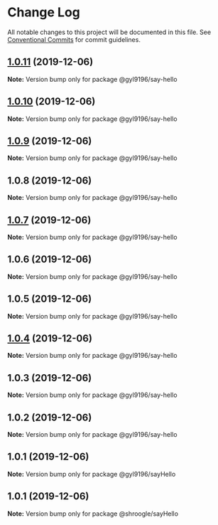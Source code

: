 # Change Log

All notable changes to this project will be documented in this file.
See [Conventional Commits](https://conventionalcommits.org) for commit guidelines.

## [1.0.11](https://github.com/gyl9196/ui-components/compare/@gyl9196/say-hello@1.0.10...@gyl9196/say-hello@1.0.11) (2019-12-06)

**Note:** Version bump only for package @gyl9196/say-hello





## [1.0.10](https://github.com/gyl9196/ui-components/compare/@gyl9196/say-hello@1.0.9...@gyl9196/say-hello@1.0.10) (2019-12-06)

**Note:** Version bump only for package @gyl9196/say-hello





## [1.0.9](https://github.com/gyl9196/ui-components/compare/@gyl9196/say-hello@1.0.8...@gyl9196/say-hello@1.0.9) (2019-12-06)

**Note:** Version bump only for package @gyl9196/say-hello





## 1.0.8 (2019-12-06)

**Note:** Version bump only for package @gyl9196/say-hello





## [1.0.7](https://github.com/gyl9196/ui-components/compare/@gyl9196/say-hello@1.0.6...@gyl9196/say-hello@1.0.7) (2019-12-06)

**Note:** Version bump only for package @gyl9196/say-hello





## 1.0.6 (2019-12-06)

**Note:** Version bump only for package @gyl9196/say-hello





## 1.0.5 (2019-12-06)

**Note:** Version bump only for package @gyl9196/say-hello





## [1.0.4](https://github.com/gyl9196/ui-components/compare/@gyl9196/say-hello@1.0.3...@gyl9196/say-hello@1.0.4) (2019-12-06)

**Note:** Version bump only for package @gyl9196/say-hello





## 1.0.3 (2019-12-06)

**Note:** Version bump only for package @gyl9196/say-hello





## 1.0.2 (2019-12-06)

**Note:** Version bump only for package @gyl9196/say-hello





## 1.0.1 (2019-12-06)

**Note:** Version bump only for package @gyl9196/sayHello





## 1.0.1 (2019-12-06)

**Note:** Version bump only for package @shroogle/sayHello
